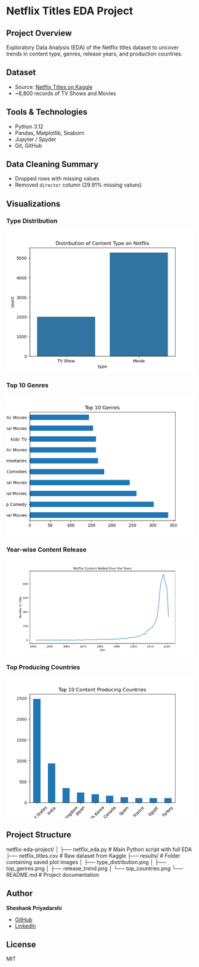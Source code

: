 # Netflix Titles EDA Project

## Project Overview
Exploratory Data Analysis (EDA) of the Netflix titles dataset to uncover trends in content type, genres, release years, and production countries.

## Dataset
- Source: [Netflix Titles on Kaggle](https://www.kaggle.com/datasets/shivamb/netflix-shows)
- ~8,800 records of TV Shows and Movies

## Tools & Technologies
- Python 3.12
- Pandas, Matplotlib, Seaborn
- Jupyter / Spyder
- Git, GitHub

## Data Cleaning Summary
- Dropped rows with missing values
- Removed `director` column (29.91% missing values)


## Visualizations

### Type Distribution
![Type Distribution](results/type_distribution.png)

### Top 10 Genres
![Top Genres](results/top_genres.png)

### Year-wise Content Release
![Release Trend](results/release_trend.png)

### Top Producing Countries
![Top Countries](results/top_countries.png)

## Project Structure

netflix-eda-project/
│
├── netflix_eda.py # Main Python script with full EDA
├── netflix_titles.csv # Raw dataset from Kaggle
├── results/ # Folder containing saved plot images
│ ├── type_distribution.png
│ ├── top_genres.png
│ ├── release_trend.png
│ └── top_countries.png
└── README.md # Project documentation


## Author
**Sheshank Priyadarshi**  
- [GitHub](https://github.com/Sheshank212)  
- [LinkedIn](https://www.linkedin.com/in/sheshank3)

## License
MIT
